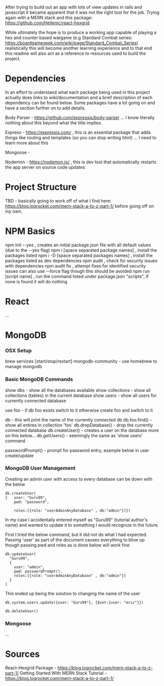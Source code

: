 After trying to build out an app with lots of view updates in rails and javascript it became apparent that it was not
the right tool for the job. Trying again with a MERN stack and this package: https://github.com/Hellenic/react-hexgrid

While ultimately the hope is to produce a working app capable of playing a hex and counter based wargame (e.g Standard
Combat series: https://boardgamegeek.com/wiki/page/Standard_Combat_Series) realistically this will become another
learning experience and to that end this readme will also act as a reference to resources used to build the project.

# Dependencies

In an effort to understand what each package being used in this project actually does links to wiki/documentation and a
brief description of each dependency can be found below. Some packages have a lot going on and have a section further on
to add details.

Body Parser - https://github.com/expressjs/body-parser ... I know literally nothing about this beyond what the title
  implies.

Express - https://expressjs.com/ , this is an essential package that adds things like routing and templates (so you can
  stop writing html) ... I need to learn more about this

Mongoose -

Nodemon - https://nodemon.io/ , this is dev tool that automatically restarts the app server on source code updates

# Project Structure

TBD - basically going to work off of what I find here: https://blog.logrocket.com/mern-stack-a-to-z-part-1/ before
going off on my own.

# NPM Basics

npm init --yes , creates an initial package.json file with all default values (due to the --yes flag)
npm i [space separated package names] , install the packages listed
npm i -D [space separated packages names] , install the packages listed as dev dependencies
npm audit , check for security issues with dependencies
npm audit fix , attempt fixes for identified security issues can also use --force flag though this should be avoided
npm run [script name] , run the command listed under package.json "scripts", if none is found it will do nothing

# React

...

# MongoDB

### OSX Setup

brew services [start/stop/restart] mongodb-community - use homebrew to manage mongodb

### Basic MongoDB Commands

show dbs - show all the databases available
show collections - show all collections (tables) in the current database
show users - show all users for currently connected database

use foo - if db foo exists switch to it otherwise create foo and switch to it

db - this will print the name of the currently connected db
db.foo.find() - show all entires in collection 'foo'
db.dropDatabase() - drop the currently connected database
db.createUser() - creates a user on the database more on this below...
db.getUsers() - seemingly the same as 'show users' command

passwordPrompt() - prompt for password entry, example below in user create/update

### MongoDB User Management

Creating an admin user with access to every database can be down with the below
```
db.createUser(
{	user: "Guru99",
	pwd: "password",

	roles:[{role: "userAdminAnyDatabase" , db:"admin"}]})
```

In my case I accidentally entered myself as "Guru99" (tutorial author's name) and wanted to update it to something I
would recognize in the future.

First I tried the below command, but it did not do what I had expected. Passing 'user' as part of the document causes
everything to blow up though passing pwd and roles as is done below will work fine
```
db.updateUser(
  "Guru99",
  {
    user: "admin",
    pwd: passwordPrompt(),
    roles:[{role: "userAdminAnyDatabase" , db:"admin"}]
  }
)
```

This ended up being the solution to changing the name of the user
```
db.system.users.update({user: "Guru99"}, {$set:{user: "eric"}})
```

```
db.deleteUser()
```
### Mongoose

...

# Sources

React-Hexgrid Package - https://blog.logrocket.com/mern-stack-a-to-z-part-1/
Getting Started With MERN Stack Tutorial - https://blog.logrocket.com/mern-stack-a-to-z-part-1/
